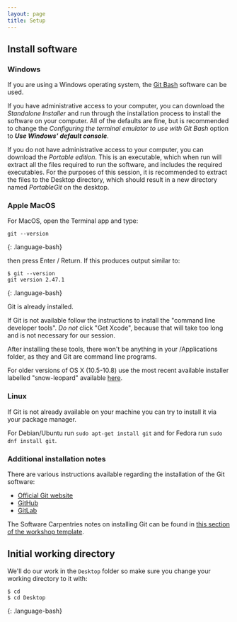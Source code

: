 ```yaml
---
layout: page
title: Setup
---
```


## Install software

### Windows

If you are using a Windows operating system, the [Git Bash][git_bash] software can be used.

If you have administrative access to your computer, you can download the *Standalone Installer* and
run through the installation process to install the software on your computer.  All of the defaults
are fine, but is recommended to change the *Configuring the terminal emulator to use with Git Bash*
option to **_Use Windows' default console_**.

If you do not have administrative access to your computer, you can download the *Portable edition*.
This is an executable, which when run will extract all the files required to run the software, and
includes the required executables. For the purposes of this session, it is recommended to extract
the files to the Desktop directory, which should result in a new directory named *PortableGit* on
the desktop.

### Apple MacOS

For MacOS, open the Terminal app and type:

~~~
git --version
~~~
{: .language-bash}

then press Enter / Return. If this produces output similar to:

~~~
$ git --version
git version 2.47.1
~~~
{: .language-bash}

Git is already installed.

If Git is not available follow the instructions to install the "command line developer tools".
*Do not* click "Get Xcode", because that will take too long and is not necessary for our session.

After installing these tools, there won't be anything in your /Applications folder, as they and Git
are command line programs.

For older versions of OS X (10.5-10.8) use the most recent available installer labelled
"snow-leopard" available [here][git_macos].

### Linux

If Git is not already available on your machine you can try to install it via your package manager.

For Debian/Ubuntu run `sudo apt-get install git` and for Fedora run `sudo dnf install git`.

### Additional installation notes

There are various instructions available regarding the installation of the Git software:

* [Official Git website][git-install-official]
* [GitHub][git-install-github]
* [GitLab][git-install-gitlab]

The Software Carpentries notes on installing Git can be found in [this section of the workshop template][workshop-setup].

[git-install-official]: https://git-scm.com/book/en/v2/Getting-Started-Installing-Git
[git-install-github]: https://help.github.com/en/github/getting-started-with-github/set-up-git
[git-install-gitlab]: https://docs.gitlab.com/ee/topics/git/how_to_install_git/
[workshop-setup]: https://carpentries.github.io/workshop-template/#git

## Initial working directory

We'll do our work in the `Desktop` folder so make sure you change your working directory to it with:

~~~
$ cd
$ cd Desktop
~~~
{: .language-bash}

[git_bash]: https://git-scm.com/download/win
[git_macos]: http://sourceforge.net/projects/git-osx-installer/files/

